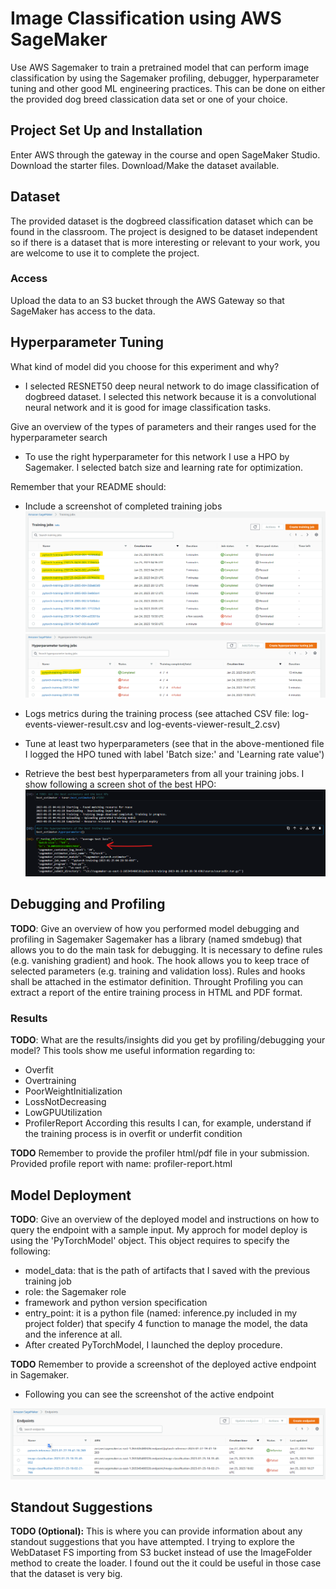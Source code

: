 # Image Classification using AWS SageMaker

Use AWS Sagemaker to train a pretrained model that can perform image classification by using the Sagemaker profiling, debugger, hyperparameter tuning and other good ML engineering practices. This can be done on either the provided dog breed classication data set or one of your choice.

## Project Set Up and Installation
Enter AWS through the gateway in the course and open SageMaker Studio. 
Download the starter files.
Download/Make the dataset available. 

## Dataset
The provided dataset is the dogbreed classification dataset which can be found in the classroom.
The project is designed to be dataset independent so if there is a dataset that is more interesting or relevant to your work, you are welcome to use it to complete the project.

### Access
Upload the data to an S3 bucket through the AWS Gateway so that SageMaker has access to the data. 

## Hyperparameter Tuning
What kind of model did you choose for this experiment and why?
* I selected RESNET50 deep neural network to do image classification of dogbreed dataset. I selected this network because it is a convolutional neural network and it is good for image classification tasks.

Give an overview of the types of parameters and their ranges used for the hyperparameter search
* To use the right hyperparameter for this network I use a HPO by Sagemaker. I selected batch size and learning rate for optimization.

Remember that your README should:
- Include a screenshot of completed training jobs
![HPO_TUNING_JOB](./TRAINING_JOB_pytorch-training-230125-0428.png "HPO tuning job")
![HPO_TUNING_JOB](./HPO_TUNING_JOB_pytorch-training-230125-0428.png "HPO tuning job")

- Logs metrics during the training process  (see attached CSV file: log-events-viewer-result.csv and log-events-viewer-result_2.csv)
- Tune at least two hyperparameters (see that in the above-mentioned file I logged the HPO tuned with label 'Batch size:' and 'Learning rate value')
- Retrieve the best best hyperparameters from all your training jobs. I show following a screen shot of the best HPO:
![BEST HPO](./Best_HPO.png "Best HPO")

## Debugging and Profiling
**TODO**: Give an overview of how you performed model debugging and profiling in Sagemaker
Sagemaker has a library (named smdebug) that allows you to do the main task for debugging. It is necessary to define rules (e.g. vanishing gradient) and hook. The hook allows you to keep trace of selected parameters (e.g. training and validation loss). Rules and hooks shall be attached in the estimator definition.
Throught Profiling you can extract a report of the entire training process in HTML and PDF format.

### Results
**TODO**: What are the results/insights did you get by profiling/debugging your model?
This tools show me useful information regarding to:
- Overfit
- Overtraining
- PoorWeightInitialization
- LossNotDecreasing
- LowGPUUtilization
- ProfilerReport
According this results I can, for example, understand if the training process is in overfit or underfit condition

**TODO** Remember to provide the profiler html/pdf file in your submission.
Provided profile report with name: profiler-report.html

## Model Deployment
**TODO**: Give an overview of the deployed model and instructions on how to query the endpoint with a sample input.
My approch for model deploy is using the 'PyTorchModel' object. This object requires to specify the following:
- model_data: that is the path of artifacts that I saved with the previous training job
- role: the Sagemaker role
- framework and python version specification
- entry_point: it is a python file (named: inference.py included in my project folder) that specify 4 function to manage the model, the data and the inference at all.
- After created PyTorchModel, I launched the deploy procedure. 

**TODO** Remember to provide a screenshot of the deployed active endpoint in Sagemaker.
- Following you can see the screenshot of the active endpoint

![In Service Endpoint](./Endpoint_InService_2023-01-27_204818.png "In Service Endpoint")

## Standout Suggestions
**TODO (Optional):** This is where you can provide information about any standout suggestions that you have attempted.
I trying to explore the WebDataset FS importing from S3 bucket instead of use the ImageFolder method to create the loader.
I found out the it could be useful in those case that the dataset is very big.
